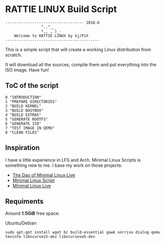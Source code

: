 # RATTIE LINUX Build Script

    ----------------------------------- 2018.6
                    ^..^__
                    *,, , )_-
        Welcome to RATTIE LINUX by kj/P1X
    ------------------------------------------


This is a simple script that will create a working Linux distribution from scratch.

It will download all the sources, compile them and put everything into the ISO image. Have fun!

## ToC of the script

    0 "INTRODUCTION"
    1 "PREPARE DIRECTORIES"
    2 "BUILD KERNEL"
    3 "BUILD BUSYBOX"
    4 "BUILD EXTRAS"
    5 "GENERATE ROOTFS"
    6 "GENERATE ISO"
    7 "TEST IMAGE IN QEMU"
    8 "CLEAN FILES"

## Inspiration

I have a little experience in LFS and Arch. Minimal Linux Scripts is something new to me. I base my work on those projects:

- [The Dao of Minimal Linux Live](http://minimal.idzona.com/the_dao_of_minimal_linux_live.txt)
- [Minimal Linux Script](https://github.com/ivandavidov/minimal-linux-script/blob/master/minimal.sh)
- [Minimal Linux Live](http://minimal.idzona.com)

## Requiments

Around **1.5GiB** free space.

Ubuntu/Debian

    sudo apt-get install wget bc build-essential gawk xorriso dialog qemu texinfo libncurses5-dev libncursesw5-dev
